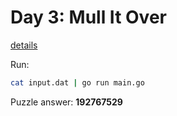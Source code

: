 # Day 3: Mull It Over

[details](https://adventofcode.com/2024/day/3)

Run:
```bash
cat input.dat | go run main.go
```

Puzzle answer: __192767529__
